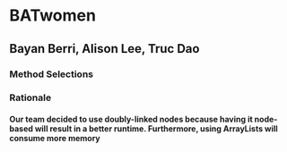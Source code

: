 # BATwomen

## Bayan Berri, Alison Lee, Truc Dao

### Method Selections
#### 

### Rationale 
#### Our team decided to use doubly-linked nodes because having it node-based will result in a better runtime. Furthermore, using ArrayLists will consume more memory
